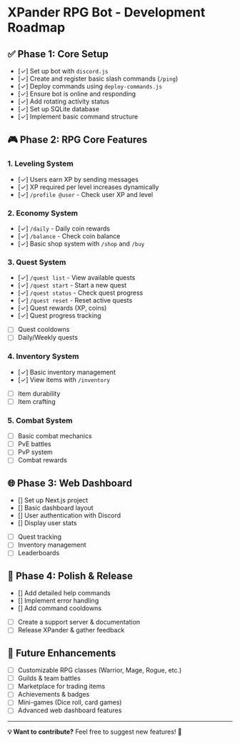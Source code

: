# XPander RPG Bot - Development Roadmap

## ✅ Phase 1: Core Setup
- [✓] Set up bot with `discord.js`
- [✓] Create and register basic slash commands (`/ping`)
- [✓] Deploy commands using `deploy-commands.js`
- [✓] Ensure bot is online and responding
- [✓] Add rotating activity status
- [✓] Set up SQLite database
- [✓] Implement basic command structure

## 🎮 Phase 2: RPG Core Features
### **1. Leveling System**
- [✓] Users earn XP by sending messages
- [✓] XP required per level increases dynamically
- [✓] `/profile @user` - Check user XP and level

### **2. Economy System**
- [✓] `/daily` - Daily coin rewards
- [✓] `/balance` - Check coin balance
- [✓] Basic shop system with `/shop` and `/buy`

### **3. Quest System**
- [✓] `/quest list` - View available quests
- [✓] `/quest start` - Start a new quest
- [✓] `/quest status` - Check quest progress
- [✓] `/quest reset` - Reset active quests
- [✓] Quest rewards (XP, coins)
- [✓] Quest progress tracking
- [ ] Quest cooldowns
- [ ] Daily/Weekly quests

### **4. Inventory System**
- [✓] Basic inventory management
- [✓] View items with `/inventory`
- [ ] Item durability
- [ ] Item crafting

### **5. Combat System**
- [ ] Basic combat mechanics
- [ ] PvE battles
- [ ] PvP system
- [ ] Combat rewards

## 🌐 Phase 3: Web Dashboard
- [] Set up Next.js project
- [] Basic dashboard layout
- [] User authentication with Discord
- [] Display user stats
- [ ] Quest tracking
- [ ] Inventory management
- [ ] Leaderboards

## 📱 Phase 4: Polish & Release
- [] Add detailed help commands
- [] Implement error handling
- [] Add command cooldowns
- [ ] Create a support server & documentation
- [ ] Release XPander & gather feedback

## 🎯 Future Enhancements
- [ ] Customizable RPG classes (Warrior, Mage, Rogue, etc.)
- [ ] Guilds & team battles
- [ ] Marketplace for trading items
- [ ] Achievements & badges
- [ ] Mini-games (Dice roll, card games)
- [ ] Advanced web dashboard features

---

**💡 Want to contribute?** Feel free to suggest new features! 🚀